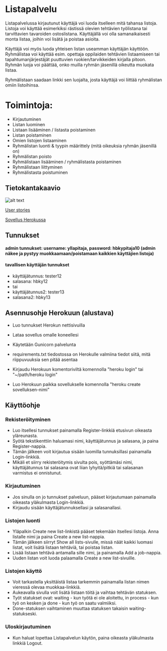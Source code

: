 # Listapalvelu

Listapalvelussa kirjautunut käyttäjä voi luoda itselleen mitä tahansa listoja. Listoja voi käyttää esimerkiksi rästissä olevien tehtävien työlistana tai tarvittavien tavaroiden ostoslistana. Käyttäjällä voi olla samanaikaisesti monta listaa, joihin voi lisätä ja poistaa asioita. 

Käyttäjä voi myös luoda yhteisen listan useamman käyttäjän käyttöön. Ryhmälistaa voi käyttää esim. opettaja oppilaiden tehtävien listaamiseen tai tapahtumanjärjestäjät puuttuvien ruokien/tarvikkeiden kirjalla pitoon. Ryhmän luoja voi päättää, onko muilla ryhmän jäsenillä oikeutta muokata listaa. 

Ryhmälistaan saadaan linkki sen luojalta, josta käyttäjä voi liittää ryhmälistan omiin listoihinsa. 

# Toimintoja:

* Kirjautuminen
* Listan luominen
* Listaan lisääminen / listasta poistaminen
* Listan poistaminen
* Omien listojen listaaminen
* Ryhmälistan luonti & tyypin määrittely (mitä oikeuksia ryhmän jäsenillä on)
* Ryhmälistan poisto 
* Ryhmälistaan lisääminen / ryhmälistasta poistaminen
* Ryhmälistaan liittyminen
* Ryhmälistasta poistuminen


## Tietokantakaavio
![alt text](https://yuml.me/436b44e8.png "Tietokantakaavio")

[User stories](https://github.com/inkeriV/Listapalvelu/blob/master/documentation/user-story.md)

[Sovellus Herokussa](https://lista-palvelu-iv.herokuapp.com)

## Tunnukset

#### admin tunnukset: username: yllapitaja, password: hbkypitaja10 (admin näkee ja pystyy muokkaamaan/poistamaan kaikkien käyttäjien listoja)

#### tavallisen käyttäjän tunnukset
* käyttäjätunnus: tester12
* salasana: hbky12
* tai
* käyttäjätunnus2: tester13
* salasana2: hbky13


## Asennusohje Herokuun (alustava)

* Luo tunnukset Herokun nettisivuilla
* Lataa sovellus omalle koneellesi
* Käytetään Gunicorn palvelunta
* requirements.txt tiedostossa on Herokulle valmiina tiedot siitä, mitä riippuvuuksia sen pitää asentaa

* Kirjaudu Herokuun komentoriviltä komennolla "heroku login" tai "~/path/heroku login"
* Luo Herokuun paikka sovellukselle komennolla "heroku create sovelluksen-nimi"

## Käyttöohje

### Rekisteröityminen
* Luo itsellesi tunnukset painamalla Register-linkkiä etusivun oikeasta yläreunasta. 
* Syötä tekstikenttiin haluamasi nimi, käyttäjätunnus ja salasana, ja paina Register-nappia.
* Tämän jälkeen voit kirjautua sisään luomilla tunnuksillasi painamalla Login-linkkiä.
* Mikäli et siirry rekisteröitymis sivulta pois, syöttämäsi nimi, käyttäjätunnus tai salasana ovat liian lyhyitä/pitkiä tai salasanan varmistus ei onnistunut.

### Kirjautuminen
* Jos sinulla on jo tunnukset palveluun, pääset kirjautumaan painamalla oikeasta yläkulmasta Login-linkkiä.
* Kirjaudu sisään käyttäjätunnuksellasi ja salasanallasi.

### Listojen luonti
* Yläpalkin Create new list-linkistä pääset tekemään itsellesi listoja. Anna listalle nimi ja paina Create a new list-nappia.
* Tämän jälkeen siirryt Show all lists-sivulle, missä näät kaikki luomasi listat, voit lisätä listaan tehtäviä, tai poistaa listan.
* Lisää listaan tehtävä antamalla sille nimi, ja painamalla Add a job-nappia.
* Uuden listan voit luoda palaamalla Create a new list-sivuille. 

### Listojen käyttö
* Voit tarkastella yksittäistä listaa tarkemmin painamalla listan nimen vieressä olevaa muokkaa-linkkiä.
* Aukeavalla sivulla voit lisätä listaan töitä ja vaihtaa tehtävän statuksen.
* Työt statukset ovat: waiting - kun työtä ei ole aloitettu, in process - kun työ on kesken ja done - kun työ on saatu valmiiksi.
* Done-statuksen vaihtaminen muuttaa statuksen takaisin waiting-statukseski.

### Uloskirjautuminen
* Kun haluat lopettaa Listapalvelun käytön, paina oikeasta yläkulmasta linkkiä Logout. 
